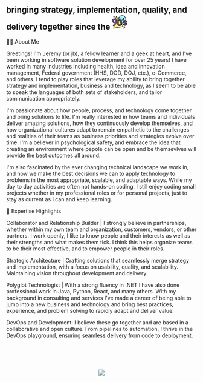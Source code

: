 <div align="left"> 
  <h2><span style="margin-bottom: 15px;">bringing strategy, implementation, quality, and delivery together since the</span> <a href="https://www.freepik.com/icon/90s_8787830"><img src="img/90s_8787830.png" style="height: 40px; margin: auto;"></a></h2>
</div>
<div align="left">
👨‍💻 About Me

Greetings! I'm Jeremy (or jb), a fellow learner and a geek at heart, and I've been working in software solution development for over 25 years! I have worked in many industries including health, idea and innovation management, Federal government (HHS, DOD, DOJ, etc.), e-Commerce, and others. I tend to play roles that leverage my ability to bring together strategy and implementation, business and technology, as I seem to be able to speak the languages of both sets of stakeholders, and tailor communication appropriately.


I'm passionate about how people, process, and technology come together and bring solutions to life. I'm really interested in how teams and individuals deliver amazing solutions, how they continuously develop themselves, and how organizational cultures adapt to remain empathetic to the challenges and realities of their teams as business priorities and strategies evolve over time. I'm a believer in psychological safety, and embrace the idea that creating an environment where pepole can be open and be themsevlves will provide the best outcomes all around.


I'm also fascinated by the ever changing technical landscape we work in, and how we make the best decisions we can to apply technology to problems in the most appropriate, scalable, and adaptable ways. While my day to day activities are often not hands-on coding, I still enjoy coding small projects whether in my professional roles or for personal projects, just to stay as current as I can and keep learning.


🚀 Expertise Highlights

Collaborator and Relationship Builder | I strongly believe in partnerships, whether within my own team and organization, customers, vendors, or other partners. I work openly, I like to know people and their interests as well as their strengths and what makes them tick. I think this helps organize teams to be their most effective, and to empower people in their roles. 


Strategic Architecture | Crafting solutions that seamlessly merge strategy and implementation, with a focus on usability, quality, and scalability. Maintaining vision throughout development and delivery. 

Polyglot Technologist | With a strong fluency in .NET I have also done professional work in Java, Python, React, and many others. With my background in consulting and services I've made a career of being able to jump into a new business and technology and bring best practices, experience, and problem solving to rapidly adapt and deliver value.

DevOps and Development: I believe these go together and are based in a collaborative and open culture. From pipelines to automation, I thrive in the DevOps playground, ensuring seamless delivery from code to deployment.

<!-- 
Data Whisperer: Mastering the intricacies of enterprise data systems, turning data challenges into strategic assets.

📚 Passion for Learning
I don't just adapt; I evolve. My code journey is a perpetual quest for knowledge. Constantly diving into new technologies, frameworks, and methodologies, I thrive in the ever-changing landscape of software development.

🌱 Mentorship & Growth Advocate
Believing in the power of shared knowledge, I am not just a leader but a mentor. Passionate about fostering a culture of growth, I dedicate time to coaching and empowering individuals to reach their full potential.

🤝 Collaboration & Psychological Safety Advocate
Collaboration isn't just a buzzword; it's the heartbeat of success. I champion the belief that great ideas flourish in an environment of psychological safety. Team synergy is my mantra, and I ensure every voice is heard.

💡 I'm your strategic partner, the mastermind who sits down with leadership, decoding their objectives and ensuring that every step taken aligns with the grand vision. It's not just about problem-solving; it's about foreseeing challenges and turning them into stepping stones towards success.

🤝 Collaboration isn't just a buzzword for me; it's a way of life. In the dynamic dance of cross-functional teams, I take the lead, designing scalable systems that aren't just robust but adaptable, embracing the ever-shifting goals of the business landscape.

🌟 But it's not just about systems and strategies; I'm a virtuoso in building relationships. Stakeholders and partners aren't just entities; they're allies in the pursuit of overall quality and excellence. I transform collaboration into a symphony of success where every note resonates with quality and brilliance.

🌐 Let's Code the Future Together
Join me in this code odyssey, where strategy meets implementation, learning is a perpetual adventure, and collaboration is the key to unlocking unprecedented success. Together, let's shape the future of software development! 🚀🌟
-->
</div>
<br/><br/>
<br/><br/>
<div align="center">
    <a href="https://skillicons.dev">
      <img src="https://skillicons.dev/icons?i=azure,bootstrap,cs,css,docker,dotnet,git,github,html,js,jquery,mysql,postgres,postman,powershell,py,react,redis,regex,ts,vim,vscode&perline=8" />
    </a>
</div>
